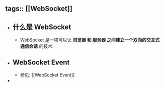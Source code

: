 tags:: [[WebSocket]]
---

- ## 什么是 WebSocket
	- WebSocket 是一项可以让 **浏览器 和 服务器 之间建立一个双向的交互式通信会话** 的技术.
- ## WebSocket Event
	- 参见: [[WebSocket Event]]
-